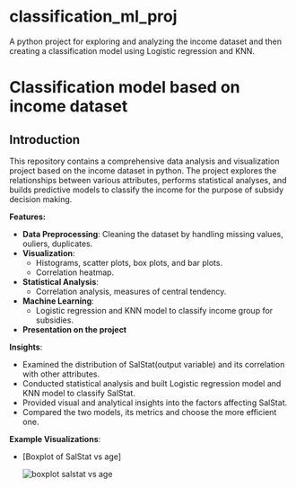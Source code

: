 # classification_ml_proj
A python project for exploring and analyzing the income dataset and then creating a classification model using Logistic regression and KNN.

# Classification model based on income dataset
## Introduction
This repository contains a comprehensive data analysis and visualization project based on the income dataset in python. The project explores the relationships between various attributes, performs statistical analyses, and builds predictive models to classify the income for the purpose of subsidy decision making.

**Features:**
- **Data Preprocessing**: Cleaning the dataset by handling missing values, ouliers, duplicates.
- **Visualization**:
  - Histograms, scatter plots, box plots, and bar plots.
  - Correlation heatmap.
- **Statistical Analysis**:
  - Correlation analysis, measures of central tendency.
- **Machine Learning**:
  - Logistic regression and KNN model to classify income group for subsidies.
- **Presentation on the project**

**Insights**:
- Examined the distribution of SalStat(output variable) and its correlation with other attributes.
- Conducted statistical analysis and built Logistic regression model and KNN model to classify SalStat.
- Provided visual and analytical insights into the factors affecting SalStat.
- Compared the two models, its metrics and choose the more efficient one.

**Example Visualizations**:
- [Boxplot of SalStat vs age]
  
  ![boxplot salstat vs age](https://github.com/Sania-git/income_classification_nptelproj/blob/main/boxplot%20salstat%20vs%20age.png)

  
